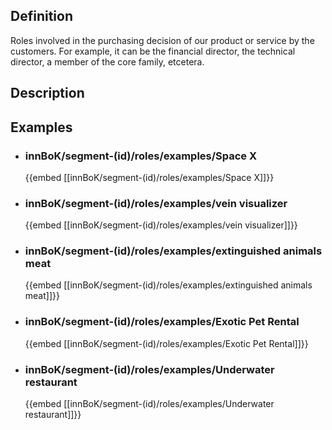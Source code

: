 
## Definition
Roles involved in the purchasing decision of our product or service by the customers. For example, it can be the financial director, the technical director, a member of the core family, etcetera.
## Description
## Examples
- ### innBoK/segment-(id)/roles/examples/Space X
	{{embed [[innBoK/segment-(id)/roles/examples/Space X]]}}
- ### innBoK/segment-(id)/roles/examples/vein visualizer
	{{embed [[innBoK/segment-(id)/roles/examples/vein visualizer]]}}
- ### innBoK/segment-(id)/roles/examples/extinguished animals meat
	{{embed [[innBoK/segment-(id)/roles/examples/extinguished animals meat]]}}
- ### innBoK/segment-(id)/roles/examples/Exotic Pet Rental
	{{embed [[innBoK/segment-(id)/roles/examples/Exotic Pet Rental]]}}
- ### innBoK/segment-(id)/roles/examples/Underwater restaurant
	{{embed [[innBoK/segment-(id)/roles/examples/Underwater restaurant]]}}












